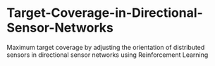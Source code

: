 # Target-Coverage-in-Directional-Sensor-Networks
Maximum target coverage by adjusting the orientation of distributed sensors in directional sensor networks using Reinforcement Learning
